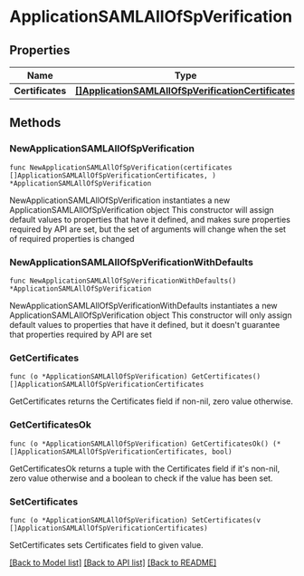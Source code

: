 # ApplicationSAMLAllOfSpVerification

## Properties

Name | Type | Description | Notes
------------ | ------------- | ------------- | -------------
**Certificates** | [**[]ApplicationSAMLAllOfSpVerificationCertificates**](ApplicationSAMLAllOfSpVerificationCertificates.md) |  | 

## Methods

### NewApplicationSAMLAllOfSpVerification

`func NewApplicationSAMLAllOfSpVerification(certificates []ApplicationSAMLAllOfSpVerificationCertificates, ) *ApplicationSAMLAllOfSpVerification`

NewApplicationSAMLAllOfSpVerification instantiates a new ApplicationSAMLAllOfSpVerification object
This constructor will assign default values to properties that have it defined,
and makes sure properties required by API are set, but the set of arguments
will change when the set of required properties is changed

### NewApplicationSAMLAllOfSpVerificationWithDefaults

`func NewApplicationSAMLAllOfSpVerificationWithDefaults() *ApplicationSAMLAllOfSpVerification`

NewApplicationSAMLAllOfSpVerificationWithDefaults instantiates a new ApplicationSAMLAllOfSpVerification object
This constructor will only assign default values to properties that have it defined,
but it doesn't guarantee that properties required by API are set

### GetCertificates

`func (o *ApplicationSAMLAllOfSpVerification) GetCertificates() []ApplicationSAMLAllOfSpVerificationCertificates`

GetCertificates returns the Certificates field if non-nil, zero value otherwise.

### GetCertificatesOk

`func (o *ApplicationSAMLAllOfSpVerification) GetCertificatesOk() (*[]ApplicationSAMLAllOfSpVerificationCertificates, bool)`

GetCertificatesOk returns a tuple with the Certificates field if it's non-nil, zero value otherwise
and a boolean to check if the value has been set.

### SetCertificates

`func (o *ApplicationSAMLAllOfSpVerification) SetCertificates(v []ApplicationSAMLAllOfSpVerificationCertificates)`

SetCertificates sets Certificates field to given value.



[[Back to Model list]](../README.md#documentation-for-models) [[Back to API list]](../README.md#documentation-for-api-endpoints) [[Back to README]](../README.md)


